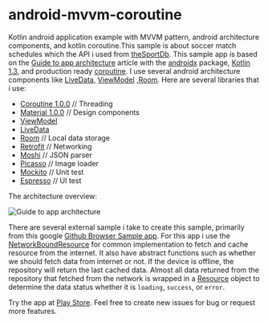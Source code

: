 # android-mvvm-coroutine
Kotlin android application example with MVVM pattern, android architecture components, and kotlin coroutine.This sample is about soccer match schedules which the API i used from [theSportDb](https://www.thesportsdb.com/api.php). This sample app is based on the [Guide to app architecture](https://developer.android.com/jetpack/docs/guide) article with the [androidx](https://developer.android.com/jetpack/androidx/) package, [Kotlin 1.3](https://kotlinlang.org/docs/reference/whatsnew13.html), and production ready [coroutine](https://kotlinlang.org/docs/reference/coroutines/basics.html). I use several android architecture components like [LiveData](https://developer.android.com/jetpack/arch/livedata), [ViewModel](https://developer.android.com/topic/libraries/architecture/viewmodel) ,[Room](https://developer.android.com/training/data-storage/room/). Here are several libraries that i use:
* [Coroutine 1.0.0](https://github.com/Kotlin/kotlinx.coroutines#user-content-android) // Threading
* [Material 1.0.0](https://github.com/material-components/material-components-android/blob/master/docs/getting-started.md) // Design components
* [ViewModel](https://developer.android.com/topic/libraries/architecture/viewmodel)
* [LiveData](https://developer.android.com/jetpack/arch/livedata)
* [Room](https://developer.android.com/training/data-storage/room/) // Local data storage
* [Retrofit](https://square.github.io/retrofit/) // Networking
* [Moshi](https://github.com/square/moshi) // JSON parser
* [Picasso](http://square.github.io/picasso/) // Image loader
* [Mockito](https://site.mockito.org/) // Unit test
* [Espresso](https://developer.android.com/training/testing/espresso/) // UI test

The architecture overview:

![Guide to app architecture](https://developer.android.com/topic/libraries/architecture/images/final-architecture.png)

There are several external sample i take to create this sample, primarily from this google [Github Browser Sample app](https://github.com/googlesamples/android-architecture-components/tree/master/GithubBrowserSample). For this app i use the [NetworkBoundResource](https://github.com/zcabez/android-mvvm-coroutine/blob/master/app/src/main/java/com/rifqimfahmi/foorballapps/data/source/remote/NetworkBoundResource.kt) for common implementation to fetch and cache resource from the internet. It also have abstract functions such as whether we should fetch data from internet or not. If the device is offline, the repository will return the last cached data. Almost all data returned from the repository that fetched from the network is wrapped in a [Resource](https://github.com/zcabez/android-mvvm-coroutine/blob/master/app/src/main/java/com/rifqimfahmi/foorballapps/vo/Resource.kt) object to determine the data status whether it is `loading`, `success`, or `error`.

Try the app at [Play Store](https://play.google.com/store/apps/details?id=com.rifqimfahmi.foorballapps). Feel free to create new issues for bug or request more features.